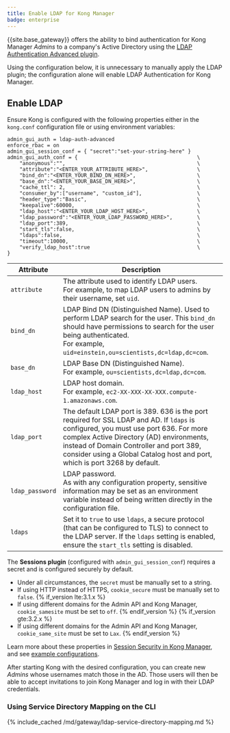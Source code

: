 ```yaml
---
title: Enable LDAP for Kong Manager
badge: enterprise
---
```


{{site.base_gateway}} offers the ability to bind authentication for Kong Manager
*Admins* to a company's Active Directory using the
[LDAP Authentication Advanced plugin](/hub/kong-inc/ldap-auth-advanced).

Using the configuration below, it is unnecessary to
manually apply the LDAP plugin; the configuration alone will enable LDAP
Authentication for Kong Manager.

## Enable LDAP

Ensure Kong is configured with the following properties either in the
`kong.conf` configuration file or using environment variables:

```
admin_gui_auth = ldap-auth-advanced
enforce_rbac = on
admin_gui_session_conf = { "secret":"set-your-string-here" }
admin_gui_auth_conf = {                                       \
    "anonymous":"",                                           \
    "attribute":"<ENTER_YOUR_ATTRIBUTE_HERE>",                \
    "bind_dn":"<ENTER_YOUR_BIND_DN_HERE>",                    \
    "base_dn":"<ENTER_YOUR_BASE_DN_HERE>",                    \
    "cache_ttl": 2,                                           \
    "consumer_by":["username", "custom_id"],                  \
    "header_type":"Basic",                                    \
    "keepalive":60000,                                        \
    "ldap_host":"<ENTER_YOUR_LDAP_HOST_HERE>",                \
    "ldap_password":"<ENTER_YOUR_LDAP_PASSWORD_HERE>",        \
    "ldap_port":389,                                          \
    "start_tls":false,                                        \
    "ldaps":false,                                            \
    "timeout":10000,                                          \
    "verify_ldap_host":true                                   \
}
```

Attribute | Description
----------|-------------
`attribute` | The attribute used to identify LDAP users. <br> For example, to map LDAP users to admins by their username, set `uid`.
`bind_dn` | LDAP Bind DN (Distinguished Name). Used to perform LDAP search for the user. This `bind_dn` should have permissions to search for the user being authenticated. <br> For example, `uid=einstein,ou=scientists,dc=ldap,dc=com`.
`base_dn` | LDAP Base DN (Distinguished Name). <br> For example, `ou=scientists,dc=ldap,dc=com`.
`ldap_host`| LDAP host domain. <br> For example, `ec2-XX-XXX-XX-XXX.compute-1.amazonaws.com`.
`ldap_port`| The default LDAP port is 389. 636 is the port required for SSL LDAP and AD. If `ldaps` is configured, you must use port 636. For more complex Active Directory (AD) environments, instead of Domain Controller and port 389, consider using a Global Catalog host and port, which is port 3268 by default.    
`ldap_password` | LDAP password. <br> As with any configuration property, sensitive information may be set as an environment variable instead of being written directly in the configuration file.
`ldaps` | Set it to `true` to use `ldaps`, a secure protocol (that can be configured to TLS) to connect to the LDAP server. If the `ldaps` setting is enabled, ensure the `start_tls` setting is disabled.

The **Sessions plugin** (configured with `admin_gui_session_conf`) requires a secret and is configured securely by default.

* Under all circumstances, the `secret` must be manually set to a string.
* If using HTTP instead of HTTPS, `cookie_secure` must be manually set to `false`.
{% if_version lte:3.1.x %}
* If using different domains for the Admin API and Kong Manager, `cookie_samesite` must be set to `off`.
{% endif_version %}
{% if_version gte:3.2.x %}
* If using different domains for the Admin API and Kong Manager, `cookie_same_site` must be set to `Lax`.
{% endif_version %}

Learn more about these properties in [Session Security in Kong Manager](/gateway/{{page.release}}/kong-manager/auth/sessions/#session-security), and see [example configurations](/gateway/{{page.release}}/kong-manager/auth/sessions/#example-configurations).

After starting Kong with the desired configuration, you can create new *Admins*
whose usernames match those in the AD. Those users will then be able to accept
invitations to join Kong Manager and log in with their LDAP credentials.

### Using Service Directory Mapping on the CLI

{% include_cached /md/gateway/ldap-service-directory-mapping.md %}
